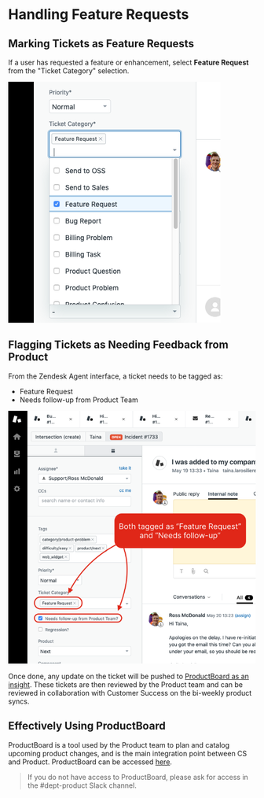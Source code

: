 # Handling Feature Requests

## Marking Tickets as Feature Requests

If a user has requested a feature or enhancement, select **Feature Request** from the "Ticket Category" selection.

![](../.gitbook/assets/image.png)

## Flagging Tickets as Needing Feedback from Product

From the Zendesk Agent interface, a ticket needs to be tagged as:

* Feature Request
* Needs follow-up from Product Team

![](../.gitbook/assets/screen-shot-2020-06-03-at-2.34.35-pm.png)

Once done, any update on the ticket will be pushed to [ProductBoard as an insight](https://stoplightio.productboard.com/insights). These tickets are then reviewed by the Product team and can be reviewed in collaboration with Customer Success on the bi-weekly product syncs.

## Effectively Using ProductBoard

ProductBoard is a tool used by the Product team to plan and catalog upcoming product changes, and is the main integration point between CS and Product. ProductBoard can be accessed [here](https://stoplightio.productboard.com).

> If you do not have access to ProductBoard, please ask for access in the \#dept-product Slack channel.

